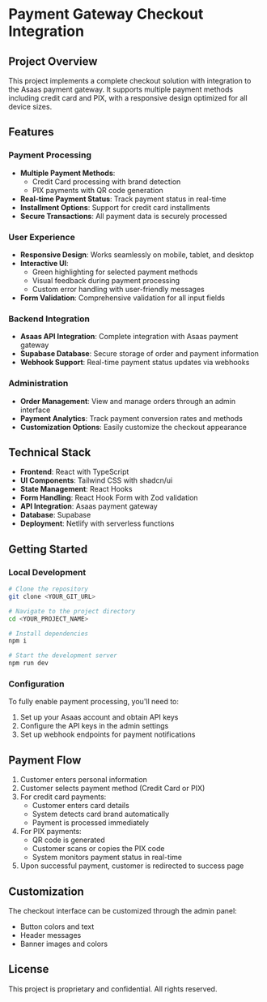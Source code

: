
# Payment Gateway Checkout Integration

## Project Overview

This project implements a complete checkout solution with integration to the Asaas payment gateway. It supports multiple payment methods including credit card and PIX, with a responsive design optimized for all device sizes.

## Features

### Payment Processing
- **Multiple Payment Methods**: 
  - Credit Card processing with brand detection
  - PIX payments with QR code generation
- **Real-time Payment Status**: Track payment status in real-time
- **Installment Options**: Support for credit card installments
- **Secure Transactions**: All payment data is securely processed

### User Experience
- **Responsive Design**: Works seamlessly on mobile, tablet, and desktop
- **Interactive UI**: 
  - Green highlighting for selected payment methods
  - Visual feedback during payment processing
  - Custom error handling with user-friendly messages
- **Form Validation**: Comprehensive validation for all input fields

### Backend Integration
- **Asaas API Integration**: Complete integration with Asaas payment gateway
- **Supabase Database**: Secure storage of order and payment information
- **Webhook Support**: Real-time payment status updates via webhooks

### Administration
- **Order Management**: View and manage orders through an admin interface
- **Payment Analytics**: Track payment conversion rates and methods
- **Customization Options**: Easily customize the checkout appearance

## Technical Stack

- **Frontend**: React with TypeScript
- **UI Components**: Tailwind CSS with shadcn/ui
- **State Management**: React Hooks
- **Form Handling**: React Hook Form with Zod validation
- **API Integration**: Asaas payment gateway
- **Database**: Supabase
- **Deployment**: Netlify with serverless functions

## Getting Started

### Local Development

```sh
# Clone the repository
git clone <YOUR_GIT_URL>

# Navigate to the project directory
cd <YOUR_PROJECT_NAME>

# Install dependencies
npm i

# Start the development server
npm run dev
```

### Configuration

To fully enable payment processing, you'll need to:

1. Set up your Asaas account and obtain API keys
2. Configure the API keys in the admin settings
3. Set up webhook endpoints for payment notifications

## Payment Flow

1. Customer enters personal information
2. Customer selects payment method (Credit Card or PIX)
3. For credit card payments:
   - Customer enters card details
   - System detects card brand automatically
   - Payment is processed immediately
4. For PIX payments:
   - QR code is generated
   - Customer scans or copies the PIX code
   - System monitors payment status in real-time
5. Upon successful payment, customer is redirected to success page

## Customization

The checkout interface can be customized through the admin panel:
- Button colors and text
- Header messages
- Banner images and colors

## License

This project is proprietary and confidential. All rights reserved.
